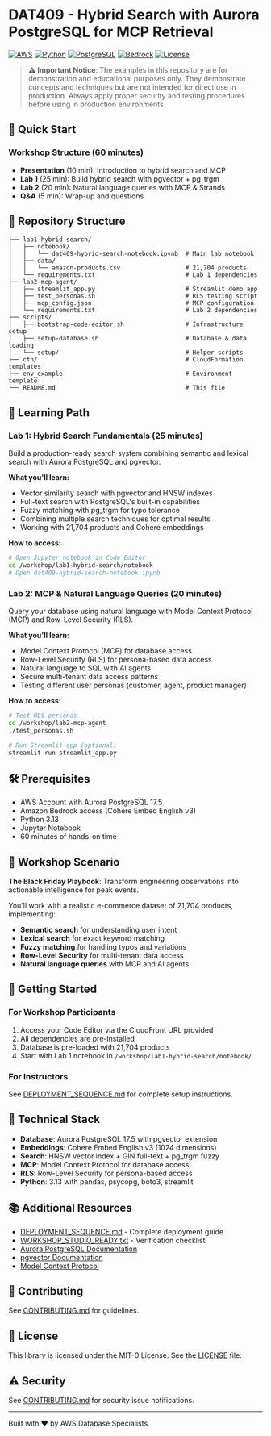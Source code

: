 # DAT409 - Hybrid Search with Aurora PostgreSQL for MCP Retrieval

[![AWS](https://img.shields.io/badge/AWS-Aurora_PostgreSQL-FF9900?style=for-the-badge&logo=amazon-aws&logoColor=white)](https://aws.amazon.com/rds/aurora/)
[![Python](https://img.shields.io/badge/Python-3.13-3776AB?style=for-the-badge&logo=python&logoColor=white)](https://www.python.org/)
[![PostgreSQL](https://img.shields.io/badge/PostgreSQL-17.5-316192?style=for-the-badge&logo=postgresql&logoColor=white)](https://www.postgresql.org/)
[![Bedrock](https://img.shields.io/badge/Amazon_Bedrock-Cohere-FF9900?style=for-the-badge&logo=amazon-aws&logoColor=white)](https://aws.amazon.com/bedrock/)
[![License](https://img.shields.io/badge/License-MIT--0-green?style=for-the-badge)](LICENSE)

> **⚠️ Important Notice**: The examples in this repository are for demonstration and educational purposes only. They demonstrate concepts and techniques but are not intended for direct use in production. Always apply proper security and testing procedures before using in production environments.

## 🚀 Quick Start

### Workshop Structure (60 minutes)
- **Presentation** (10 min): Introduction to hybrid search and MCP
- **Lab 1** (25 min): Build hybrid search with pgvector + pg_trgm
- **Lab 2** (20 min): Natural language queries with MCP & Strands
- **Q&A** (5 min): Wrap-up and questions

## 📁 Repository Structure

```
├── lab1-hybrid-search/
│   ├── notebook/
│   │   └── dat409-hybrid-search-notebook.ipynb  # Main lab notebook
│   ├── data/
│   │   └── amazon-products.csv                  # 21,704 products
│   └── requirements.txt                         # Lab 1 dependencies
├── lab2-mcp-agent/
│   ├── streamlit_app.py                         # Streamlit demo app
│   ├── test_personas.sh                         # RLS testing script
│   ├── mcp_config.json                          # MCP configuration
│   └── requirements.txt                         # Lab 2 dependencies
├── scripts/
│   ├── bootstrap-code-editor.sh                 # Infrastructure setup
│   ├── setup-database.sh                        # Database & data loading
│   └── setup/                                   # Helper scripts
├── cfn/                                         # CloudFormation templates
├── env_example                                  # Environment template
└── README.md                                    # This file
```

## 🎯 Learning Path

### Lab 1: Hybrid Search Fundamentals (25 minutes)
Build a production-ready search system combining semantic and lexical search with Aurora PostgreSQL and pgvector.

**What you'll learn:**
- Vector similarity search with pgvector and HNSW indexes
- Full-text search with PostgreSQL's built-in capabilities
- Fuzzy matching with pg_trgm for typo tolerance
- Combining multiple search techniques for optimal results
- Working with 21,704 products and Cohere embeddings

**How to access:**
```bash
# Open Jupyter notebook in Code Editor
cd /workshop/lab1-hybrid-search/notebook
# Open dat409-hybrid-search-notebook.ipynb
```

### Lab 2: MCP & Natural Language Queries (20 minutes)
Query your database using natural language with Model Context Protocol (MCP) and Row-Level Security (RLS).

**What you'll learn:**
- Model Context Protocol (MCP) for database access
- Row-Level Security (RLS) for persona-based data access
- Natural language to SQL with AI agents
- Secure multi-tenant data access patterns
- Testing different user personas (customer, agent, product manager)

**How to access:**
```bash
# Test RLS personas
cd /workshop/lab2-mcp-agent
./test_personas.sh

# Run Streamlit app (optional)
streamlit run streamlit_app.py
```

## 🛠️ Prerequisites
- AWS Account with Aurora PostgreSQL 17.5
- Amazon Bedrock access (Cohere Embed English v3)
- Python 3.13
- Jupyter Notebook
- 60 minutes of hands-on time

## 📝 Workshop Scenario
**The Black Friday Playbook**: Transform engineering observations into actionable intelligence for peak events.

You'll work with a realistic e-commerce dataset of 21,704 products, implementing:
- **Semantic search** for understanding user intent
- **Lexical search** for exact keyword matching
- **Fuzzy matching** for handling typos and variations
- **Row-Level Security** for multi-tenant data access
- **Natural language queries** with MCP and AI agents

## 🚦 Getting Started

### For Workshop Participants
1. Access your Code Editor via the CloudFront URL provided
2. All dependencies are pre-installed
3. Database is pre-loaded with 21,704 products
4. Start with Lab 1 notebook in `/workshop/lab1-hybrid-search/notebook/`

### For Instructors
See [DEPLOYMENT_SEQUENCE.md](DEPLOYMENT_SEQUENCE.md) for complete setup instructions.

## 🔧 Technical Stack
- **Database**: Aurora PostgreSQL 17.5 with pgvector extension
- **Embeddings**: Cohere Embed English v3 (1024 dimensions)
- **Search**: HNSW vector index + GIN full-text + pg_trgm fuzzy
- **MCP**: Model Context Protocol for database access
- **RLS**: Row-Level Security for persona-based access
- **Python**: 3.13 with pandas, psycopg, boto3, streamlit

## 📚 Additional Resources
- [DEPLOYMENT_SEQUENCE.md](DEPLOYMENT_SEQUENCE.md) - Complete deployment guide
- [WORKSHOP_STUDIO_READY.txt](WORKSHOP_STUDIO_READY.txt) - Verification checklist
- [Aurora PostgreSQL Documentation](https://docs.aws.amazon.com/AmazonRDS/latest/AuroraUserGuide/)
- [pgvector Documentation](https://github.com/pgvector/pgvector)
- [Model Context Protocol](https://modelcontextprotocol.io/)

## 🤝 Contributing
See [CONTRIBUTING.md](CONTRIBUTING.md) for guidelines.

## 📄 License
This library is licensed under the MIT-0 License. See the [LICENSE](LICENSE) file.

## ⚠️ Security
See [CONTRIBUTING.md](CONTRIBUTING.md#security-issue-notifications) for security issue notifications.

---

Built with ❤️ by AWS Database Specialists
